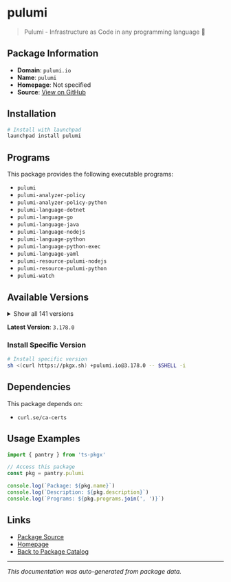 # pulumi

> Pulumi - Infrastructure as Code in any programming language 🚀

## Package Information

- **Domain**: `pulumi.io`
- **Name**: `pulumi`
- **Homepage**: Not specified
- **Source**: [View on GitHub](https://github.com/pkgxdev/pantry/tree/main/projects/pulumi.io/package.yml)

## Installation

```bash
# Install with launchpad
launchpad install pulumi
```

## Programs

This package provides the following executable programs:

- `pulumi`
- `pulumi-analyzer-policy`
- `pulumi-analyzer-policy-python`
- `pulumi-language-dotnet`
- `pulumi-language-go`
- `pulumi-language-java`
- `pulumi-language-nodejs`
- `pulumi-language-python`
- `pulumi-language-python-exec`
- `pulumi-language-yaml`
- `pulumi-resource-pulumi-nodejs`
- `pulumi-resource-pulumi-python`
- `pulumi-watch`

## Available Versions

<details>
<summary>Show all 141 versions</summary>

- `3.178.0`, `3.177.0`, `3.176.0`, `3.175.0`, `3.174.0`
- `3.173.0`, `3.172.0`, `3.171.0`, `3.170.0`, `3.169.0`
- `3.168.0`, `3.167.0`, `3.166.0`, `3.165.0`, `3.163.0`
- `3.162.0`, `3.161.0`, `3.158.0`, `3.157.0`, `3.156.0`
- `3.155.0`, `3.154.0`, `3.153.1`, `3.153.0`, `3.152.0`
- `3.151.0`, `3.150.0`, `3.149.0`, `3.148.0`, `3.147.0`
- `3.146.0`, `3.145.0`, `3.144.1`, `3.144.0`, `3.143.0`
- `3.142.0`, `3.141.0`, `3.140.0`, `3.139.0`, `3.138.0`
- `3.137.0`, `3.136.1`, `3.136.0`, `3.135.1`, `3.135.0`
- `3.134.1`, `3.134.0`, `3.133.0`, `3.132.0`, `3.131.0`
- `3.130.0`, `3.129.0`, `3.128.0`, `3.127.0`, `3.126.0`
- `3.125.0`, `3.124.0`, `3.123.0`, `3.122.0`, `3.121.0`
- `3.120.0`, `3.119.0`, `3.118.0`, `3.117.0`, `3.116.1`
- `3.116.0`, `3.115.2`, `3.115.1`, `3.115.0`, `3.114.0`
- `3.113.3`, `3.113.2`, `3.113.1`, `3.113.0`, `3.112.0`
- `3.111.1`, `3.111.0`, `3.110.0`, `3.109.0`, `3.108.1`
- `3.108.0`, `3.107.0`, `3.106.0`, `3.105.0`, `3.104.2`
- `3.104.1`, `3.104.0`, `3.103.1`, `3.103.0`, `3.102.0`
- `3.101.1`, `3.101.0`, `3.100.0`, `3.99.0`, `3.98.0`
- `3.97.0`, `3.96.2`, `3.96.1`, `3.96.0`, `3.95.0`
- `3.94.2`, `3.94.1`, `3.94.0`, `3.93.0`, `3.92.0`
- `3.91.1`, `3.91.0`, `3.90.1`, `3.90.0`, `3.89.0`
- `3.88.1`, `3.88.0`, `3.87.0`, `3.86.0`, `3.85.0`
- `3.84.0`, `3.83.0`, `3.82.1`, `3.82.0`, `3.81.0`
- `3.80.0`, `3.79.0`, `3.78.1`, `3.78.0`, `3.77.1`
- `3.77.0`, `3.76.1`, `3.76.0`, `3.75.0`, `3.74.0`
- `3.73.0`, `3.72.2`, `3.72.1`, `3.72.0`, `3.71.0`
- `3.70.0`, `3.69.0`, `3.68.0`, `3.67.1`, `3.67.0`
- `3.66.0`

</details>

**Latest Version**: `3.178.0`

### Install Specific Version

```bash
# Install specific version
sh <(curl https://pkgx.sh) +pulumi.io@3.178.0 -- $SHELL -i
```

## Dependencies

This package depends on:

- `curl.se/ca-certs`

## Usage Examples

```typescript
import { pantry } from 'ts-pkgx'

// Access this package
const pkg = pantry.pulumi

console.log(`Package: ${pkg.name}`)
console.log(`Description: ${pkg.description}`)
console.log(`Programs: ${pkg.programs.join(', ')}`)
```

## Links

- [Package Source](https://github.com/pkgxdev/pantry/tree/main/projects/pulumi.io/package.yml)
- [Homepage](#)
- [Back to Package Catalog](../../package-catalog.md)

---

*This documentation was auto-generated from package data.*
